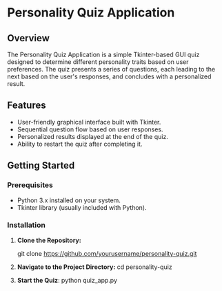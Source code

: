 # Personality Quiz Application

## Overview

The Personality Quiz Application is a simple Tkinter-based GUI quiz designed to determine different personality traits based on user preferences. The quiz presents a series of questions, each leading to the next based on the user's responses, and concludes with a personalized result.

## Features

- User-friendly graphical interface built with Tkinter.
- Sequential question flow based on user responses.
- Personalized results displayed at the end of the quiz.
- Ability to restart the quiz after completing it.

## Getting Started

### Prerequisites
- Python 3.x installed on your system.
- Tkinter library (usually included with Python).

### Installation

1. **Clone the Repository:**

   git clone https://github.com/yourusername/personality-quiz.git

2. **Navigate to the Project Directory:**
   cd personality-quiz


3. **Start the Quiz**:
   python quiz_app.py



